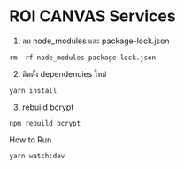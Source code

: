 # ROI CANVAS Services


1) ลบ node_modules และ package-lock.json
```console
rm -rf node_modules package-lock.json
```
2) ติดตั้ง dependencies ใหม่
```console
yarn install
```
3) rebuild bcrypt 
```console
npm rebuild bcrypt
```
How to Run
```console
yarn watch:dev 
```
